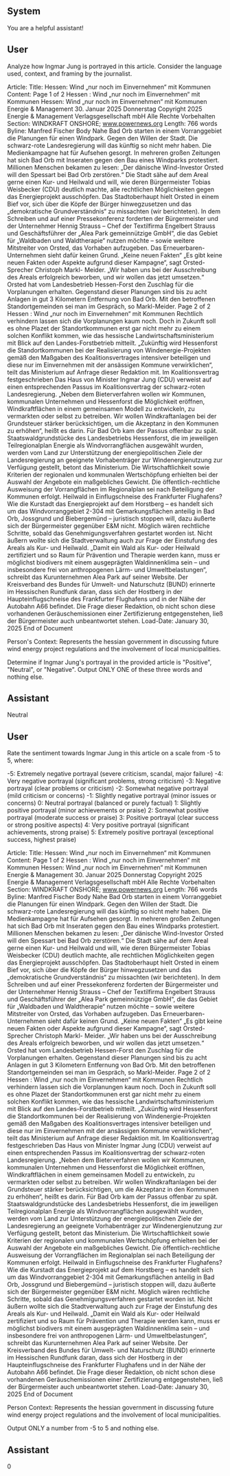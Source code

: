 ## System

You are a helpful assistant!

## User


Analyze how Ingmar Jung is portrayed in this article. Consider the language used, context, and framing by the journalist.

Article:
Title: Hessen: Wind „nur noch im Einvernehmen“ mit Kommunen
Content: Page 1 of 2
Hessen : Wind „nur noch im Einvernehmen“ mit Kommunen
Hessen: Wind „nur noch im Einvernehmen“ mit Kommunen
Energie & Management
30. Januar 2025 Donnerstag
Copyright 2025 Energie & Management Verlagsgesellschaft mbH Alle Rechte Vorbehalten
Section: WINDKRAFT ONSHORE; www.powernews.org
Length: 766 words
Byline: Manfred Fischer
Body
Nahe Bad Orb starten in einem Vorranggebiet die Planungen für einen Windpark. Gegen den Willen der Stadt. Die 
schwarz-rote Landesregierung will das künftig so nicht mehr haben.
Die Medienkampagne hat für Aufsehen gesorgt. In mehreren großen Zeitungen hat sich Bad Orb mit Inseraten 
gegen den Bau eines Windparks protestiert. Millionen Menschen bekamen zu lesen: „Der dänische Wind-Investor 
Orsted will den Spessart bei Bad Orb zerstören.“
Die Stadt sähe auf dem Areal gerne einen Kur- und Heilwald und will, wie deren Bürgermeister Tobias Weisbecker 
(CDU) deutlich machte, alle rechtlichen Möglichkeiten gegen das Energieprojekt ausschöpfen. Das Stadtoberhaupt 
hielt Orsted in einem Bief vor, sich über die Köpfe der Bürger hinwegzusetzen und das „demokratische 
Grundverständnis“ zu missachten (wir berichteten).
In dem Schreiben und auf einer Pressekonferenz forderten der Bürgermeister und der Unternehmer Hennig Strauss 
– Chef der Textilfirma Engelbert Strauss und Geschäftsführer der „Alea Park gemeinnützige GmbH“, die das Gebiet 
für „Waldbaden und Waldtherapie“ nutzen möchte – sowie weitere Mitstreiter von Orsted, das Vorhaben 
aufzugeben. Das Erneuerbaren-Unternehmen sieht dafür keinen Grund.
„Keine neuen Fakten“
„Es gibt keine neuen Fakten oder Aspekte aufgrund dieser Kampagne“, sagt Orsted-Sprecher Christoph Markl-
Meider. „Wir haben uns bei der Ausschreibung des Areals erfolgreich beworben, und wir wollen das jetzt 
umsetzen.“ Orsted hat vom Landesbetrieb Hessen-Forst den Zuschlag für die Vorplanungen erhalten. Gegenstand 
dieser Planungen sind bis zu acht Anlagen in gut 3 Kilometern Entfernung von Bad Orb. Mit den betroffenen 
Standortgemeinden sei man im Gespräch, so Markl-Meider.
Page 2 of 2
Hessen : Wind „nur noch im Einvernehmen“ mit Kommunen
Rechtlich verhindern lassen sich die Vorplanungen kaum noch. Doch in Zukunft soll es ohne Plazet der 
Standortkommunen erst gar nicht mehr zu einem solchen Konflikt kommen, wie das hessische 
Landwirtschaftsministerium mit Blick auf den Landes-Forstbetrieb mitteilt. „Zukünftig wird Hessenforst die 
Standortkommunen bei der Realisierung von Windenergie-Projekten gemäß den Maßgaben des 
Koalitionsvertrages intensiver beteiligen und diese nur im Einvernehmen mit der ansässigen Kommune 
verwirklichen“, teilt das Ministerium auf Anfrage dieser Redaktion mit.
Im Koalitionsvertrag festgeschrieben
Das Haus von Minister Ingmar Jung (CDU) verweist auf einen entsprechenden Passus im Koalitionsvertrag der 
schwarz-roten Landesregierung. „Neben dem Bieterverfahren wollen wir Kommunen, kommunalen Unternehmen 
und Hessenforst die Möglichkeit eröffnen, Windkraftflächen in einem gemeinsamen Modell zu entwickeln, zu 
vermarkten oder selbst zu betreiben. Wir wollen Windkraftanlagen bei der Grundsteuer stärker berücksichtigen, um 
die Akzeptanz in den Kommunen zu erhöhen“, heißt es darin.
Für Bad Orb kam der Passus offenbar zu spät. Staatswaldgrundstücke des Landesbetriebs Hessenforst, die im 
jeweiligen Teilregionalplan Energie als Windvorrangflächen ausgewählt wurden, werden vom Land zur 
Unterstützung der energiepolitischen Ziele der Landesregierung an geeignete Vorhabenträger zur 
Windenergienutzung zur Verfügung gestellt, betont das Ministerium.
Die Wirtschaftlichkeit sowie Kriterien der regionalen und kommunalen Wertschöpfung erhielten bei der Auswahl der 
Angebote ein maßgebliches Gewicht. Die öffentlich-rechtliche Ausweisung der Vorrangflächen im Regionalplan sei 
nach Beteiligung der Kommunen erfolgt.
Heilwald in Einflugschneise des Frankfurter Flughafens?
Wie die Kurstadt das Energieprojekt auf dem Horstberg – es handelt sich um das Windvorranggebiet 2-304 mit 
Gemarkungsflächen anteilig in Bad Orb, Jossgrund und Biebergemünd – juristisch stoppen will, dazu äußerte sich 
der Bürgermeister gegenüber E&M nicht. Möglich wären rechtliche Schritte, sobald das Genehmigungsverfahren 
gestartet worden ist.
Nicht äußern wollte sich die Stadtverwaltung auch zur Frage der Einstufung des Areals als Kur- und Heilwald. 
„Damit ein Wald als Kur- oder Heilwald zertifiziert und so Raum für Prävention und Therapie werden kann, muss er 
möglichst biodivers mit einem ausgeprägten Waldinnenklima sein – und insbesondere frei von anthropogenen 
Lärm- und Umweltbelastungen“, schreibt das Kurunternehmen Alea Park auf seiner Website.
Der Kreisverband des Bundes für Umwelt- und Naturschutz (BUND) erinnerte im Hessischen Rundfunk daran, dass 
sich der Hostberg in der Haupteinflugschneise des Frankfurter Flughafens und in der Nähe der Autobahn A66 
befindet. Die Frage dieser Redaktion, ob nicht schon diese vorhandenen Geräuschemissionen einer Zertifizierung 
entgegenstehen, ließ der Bürgermeister auch unbeantwortet stehen.
Load-Date: January 30, 2025
End of Document

Person's Context: Represents the hessian government in discussing future wind energy project regulations and the involvement of local municipalities.

Determine if Ingmar Jung's portrayal in the provided article is "Positive", "Neutral", or "Negative".
Output ONLY ONE of these three words and nothing else.


## Assistant

Neutral

## User


Rate the sentiment towards Ingmar Jung in this article on a scale from -5 to 5, where:

-5: Extremely negative portrayal (severe criticism, scandal, major failure)
-4: Very negative portrayal (significant problems, strong criticism)
-3: Negative portrayal (clear problems or criticism)
-2: Somewhat negative portrayal (mild criticism or concerns)
-1: Slightly negative portrayal (minor issues or concerns)
0: Neutral portrayal (balanced or purely factual)
1: Slightly positive portrayal (minor achievements or praise)
2: Somewhat positive portrayal (moderate success or praise)
3: Positive portrayal (clear success or strong positive aspects)
4: Very positive portrayal (significant achievements, strong praise)
5: Extremely positive portrayal (exceptional success, highest praise)

Article:
Title: Hessen: Wind „nur noch im Einvernehmen“ mit Kommunen
Content: Page 1 of 2
Hessen : Wind „nur noch im Einvernehmen“ mit Kommunen
Hessen: Wind „nur noch im Einvernehmen“ mit Kommunen
Energie & Management
30. Januar 2025 Donnerstag
Copyright 2025 Energie & Management Verlagsgesellschaft mbH Alle Rechte Vorbehalten
Section: WINDKRAFT ONSHORE; www.powernews.org
Length: 766 words
Byline: Manfred Fischer
Body
Nahe Bad Orb starten in einem Vorranggebiet die Planungen für einen Windpark. Gegen den Willen der Stadt. Die 
schwarz-rote Landesregierung will das künftig so nicht mehr haben.
Die Medienkampagne hat für Aufsehen gesorgt. In mehreren großen Zeitungen hat sich Bad Orb mit Inseraten 
gegen den Bau eines Windparks protestiert. Millionen Menschen bekamen zu lesen: „Der dänische Wind-Investor 
Orsted will den Spessart bei Bad Orb zerstören.“
Die Stadt sähe auf dem Areal gerne einen Kur- und Heilwald und will, wie deren Bürgermeister Tobias Weisbecker 
(CDU) deutlich machte, alle rechtlichen Möglichkeiten gegen das Energieprojekt ausschöpfen. Das Stadtoberhaupt 
hielt Orsted in einem Bief vor, sich über die Köpfe der Bürger hinwegzusetzen und das „demokratische 
Grundverständnis“ zu missachten (wir berichteten).
In dem Schreiben und auf einer Pressekonferenz forderten der Bürgermeister und der Unternehmer Hennig Strauss 
– Chef der Textilfirma Engelbert Strauss und Geschäftsführer der „Alea Park gemeinnützige GmbH“, die das Gebiet 
für „Waldbaden und Waldtherapie“ nutzen möchte – sowie weitere Mitstreiter von Orsted, das Vorhaben 
aufzugeben. Das Erneuerbaren-Unternehmen sieht dafür keinen Grund.
„Keine neuen Fakten“
„Es gibt keine neuen Fakten oder Aspekte aufgrund dieser Kampagne“, sagt Orsted-Sprecher Christoph Markl-
Meider. „Wir haben uns bei der Ausschreibung des Areals erfolgreich beworben, und wir wollen das jetzt 
umsetzen.“ Orsted hat vom Landesbetrieb Hessen-Forst den Zuschlag für die Vorplanungen erhalten. Gegenstand 
dieser Planungen sind bis zu acht Anlagen in gut 3 Kilometern Entfernung von Bad Orb. Mit den betroffenen 
Standortgemeinden sei man im Gespräch, so Markl-Meider.
Page 2 of 2
Hessen : Wind „nur noch im Einvernehmen“ mit Kommunen
Rechtlich verhindern lassen sich die Vorplanungen kaum noch. Doch in Zukunft soll es ohne Plazet der 
Standortkommunen erst gar nicht mehr zu einem solchen Konflikt kommen, wie das hessische 
Landwirtschaftsministerium mit Blick auf den Landes-Forstbetrieb mitteilt. „Zukünftig wird Hessenforst die 
Standortkommunen bei der Realisierung von Windenergie-Projekten gemäß den Maßgaben des 
Koalitionsvertrages intensiver beteiligen und diese nur im Einvernehmen mit der ansässigen Kommune 
verwirklichen“, teilt das Ministerium auf Anfrage dieser Redaktion mit.
Im Koalitionsvertrag festgeschrieben
Das Haus von Minister Ingmar Jung (CDU) verweist auf einen entsprechenden Passus im Koalitionsvertrag der 
schwarz-roten Landesregierung. „Neben dem Bieterverfahren wollen wir Kommunen, kommunalen Unternehmen 
und Hessenforst die Möglichkeit eröffnen, Windkraftflächen in einem gemeinsamen Modell zu entwickeln, zu 
vermarkten oder selbst zu betreiben. Wir wollen Windkraftanlagen bei der Grundsteuer stärker berücksichtigen, um 
die Akzeptanz in den Kommunen zu erhöhen“, heißt es darin.
Für Bad Orb kam der Passus offenbar zu spät. Staatswaldgrundstücke des Landesbetriebs Hessenforst, die im 
jeweiligen Teilregionalplan Energie als Windvorrangflächen ausgewählt wurden, werden vom Land zur 
Unterstützung der energiepolitischen Ziele der Landesregierung an geeignete Vorhabenträger zur 
Windenergienutzung zur Verfügung gestellt, betont das Ministerium.
Die Wirtschaftlichkeit sowie Kriterien der regionalen und kommunalen Wertschöpfung erhielten bei der Auswahl der 
Angebote ein maßgebliches Gewicht. Die öffentlich-rechtliche Ausweisung der Vorrangflächen im Regionalplan sei 
nach Beteiligung der Kommunen erfolgt.
Heilwald in Einflugschneise des Frankfurter Flughafens?
Wie die Kurstadt das Energieprojekt auf dem Horstberg – es handelt sich um das Windvorranggebiet 2-304 mit 
Gemarkungsflächen anteilig in Bad Orb, Jossgrund und Biebergemünd – juristisch stoppen will, dazu äußerte sich 
der Bürgermeister gegenüber E&M nicht. Möglich wären rechtliche Schritte, sobald das Genehmigungsverfahren 
gestartet worden ist.
Nicht äußern wollte sich die Stadtverwaltung auch zur Frage der Einstufung des Areals als Kur- und Heilwald. 
„Damit ein Wald als Kur- oder Heilwald zertifiziert und so Raum für Prävention und Therapie werden kann, muss er 
möglichst biodivers mit einem ausgeprägten Waldinnenklima sein – und insbesondere frei von anthropogenen 
Lärm- und Umweltbelastungen“, schreibt das Kurunternehmen Alea Park auf seiner Website.
Der Kreisverband des Bundes für Umwelt- und Naturschutz (BUND) erinnerte im Hessischen Rundfunk daran, dass 
sich der Hostberg in der Haupteinflugschneise des Frankfurter Flughafens und in der Nähe der Autobahn A66 
befindet. Die Frage dieser Redaktion, ob nicht schon diese vorhandenen Geräuschemissionen einer Zertifizierung 
entgegenstehen, ließ der Bürgermeister auch unbeantwortet stehen.
Load-Date: January 30, 2025
End of Document

Person Context: Represents the hessian government in discussing future wind energy project regulations and the involvement of local municipalities.

Output ONLY a number from -5 to 5 and nothing else.


## Assistant

0

